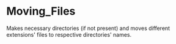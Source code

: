# Moving_Files
Makes necessary directories (if not present) and moves different extensions' files to respective directories' names.
